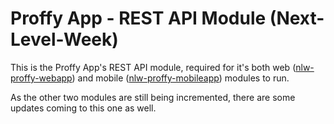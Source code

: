 # Proffy App - REST API Module (Next-Level-Week)

This is the Proffy App's REST API module, required for it's both web ([nlw-proffy-webapp](https://github.com/joaokbmartins/nlw-proffy-webapp)) and mobile ([nlw-proffy-mobileapp](https://github.com/joaokbmartins/nlw-proffy-mobileapp)) modules to run.

As the other two modules are still being incremented, there are some updates coming to this one as well.
